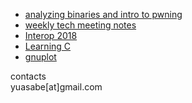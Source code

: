   
  
- [analyzing binaries and intro to pwning](/pwn01)
- [weekly tech meeting notes](/weekly_tech_meeting)
- [Interop 2018](/interop2018)
- [Learning C](/c_lang)
- [gnuplot](/gnuplot)

contacts  
yuasabe[at]gmail.com
